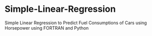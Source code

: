 # Simple-Linear-Regression
Simple Linear Regression to Predict Fuel Consumptions of Cars using Horsepower using FORTRAN and Python
